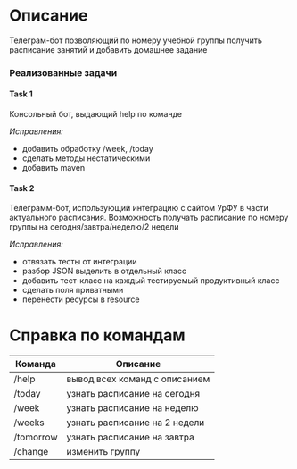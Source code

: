 # Описание
Телеграм-бот позволяющий по номеру учебной группы получить расписание 
занятий и добавить домашнее задание
### Реализованные задачи
#### Task 1
Консольный бот, выдающий help по команде  
  
*Исправления:*
- добавить обработку /week, /today  
- сделать методы нестатическими  
- добавить maven  

#### Task 2
Телеграмм-бот, использующий интеграцию с сайтом УрФУ в части актуального расписания. Возможность получать расписание по номеру группы на сегодня/завтра/неделю/2 недели   
  
*Исправления:*
- отвязать тесты от интеграции
- разбор JSON выделить в отдельный класс
- добавить тест-класс на каждый тестируемый продуктивный класс
- сделать поля приватными
- перенести ресурсы в resource 

# Справка по командам
Команда | Описание
------ | ------
/help|вывод всех команд с описанием
/today|узнать расписание на сегодня
/week|узнать расписание на неделю
/weeks|узнать расписание на 2 недели
/tomorrow|узнать расписание на завтра
/change|изменить группу
